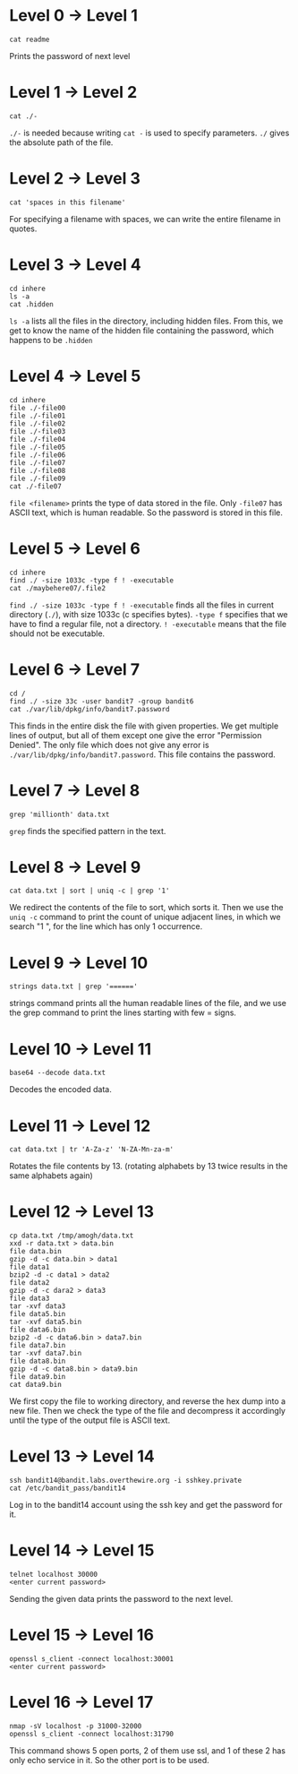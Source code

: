 # Level 0 -> Level 1

```
cat readme
```
Prints the password of next level

# Level 1 -> Level 2
```
cat ./-
``` 

```./-``` is needed because writing ```cat -``` is used to specify parameters. ```./``` gives the absolute path of the file.

# Level 2 -> Level 3
```
cat 'spaces in this filename'
```

For specifying a filename with spaces, we can write the entire filename in quotes.

# Level 3 -> Level 4

```
cd inhere
ls -a
cat .hidden
```

```ls -a``` lists all the files in the directory, including hidden files. From this, we get to know the name of the hidden file containing the password, which happens to be ```.hidden```

# Level 4 -> Level 5

```
cd inhere
file ./-file00
file ./-file01
file ./-file02
file ./-file03
file ./-file04
file ./-file05
file ./-file06
file ./-file07
file ./-file08
file ./-file09
cat ./-file07
```

```file <filename>``` prints the type of data stored in the file. Only ```-file07``` has ASCII text, which is human readable. So the password is stored in this file.

# Level 5 -> Level 6

```
cd inhere
find ./ -size 1033c -type f ! -executable
cat ./maybehere07/.file2
```

```find ./ -size 1033c -type f ! -executable``` finds all the files in current directory (```./```), with size 1033c (c specifies bytes). ```-type f``` specifies that we have to find a regular file, not a directory. ```! -executable``` means that the file should not be executable. 

# Level 6 -> Level 7
```
cd /
find ./ -size 33c -user bandit7 -group bandit6
cat ./var/lib/dpkg/info/bandit7.password
```

This finds in the entire disk the file with given properties. We get multiple lines of output, but all of them except one give the error "Permission Denied". The only file which does not give any error is ```./var/lib/dpkg/info/bandit7.password```. This file contains the password.

# Level 7 -> Level 8
```
grep 'millionth' data.txt
```

```grep``` finds the specified pattern in the text.

# Level 8 -> Level 9
```
cat data.txt | sort | uniq -c | grep '1'
```

We redirect the contents of the file to sort, which sorts it. Then we use the ```uniq -c``` command to print the count of unique adjacent lines, in which we search "1 ", for the line which has only 1 occurrence.

# Level 9 -> Level 10
```
strings data.txt | grep '======'
```
strings command prints all the human readable lines of the file, and we use the grep command to print the lines starting with few = signs.

# Level 10 -> Level 11
```
base64 --decode data.txt
```

Decodes the encoded data.

# Level 11 -> Level 12
```
cat data.txt | tr 'A-Za-z' 'N-ZA-Mn-za-m'
```
Rotates the file contents by 13. (rotating alphabets by 13 twice results in the same alphabets again)

# Level 12 -> Level 13
```
cp data.txt /tmp/amogh/data.txt
xxd -r data.txt > data.bin
file data.bin
gzip -d -c data.bin > data1
file data1
bzip2 -d -c data1 > data2
file data2
gzip -d -c dara2 > data3
file data3
tar -xvf data3
file data5.bin
tar -xvf data5.bin
file data6.bin
bzip2 -d -c data6.bin > data7.bin
file data7.bin
tar -xvf data7.bin
file data8.bin
gzip -d -c data8.bin > data9.bin
file data9.bin
cat data9.bin
```
We first copy the file to working directory, and reverse the hex dump into a new file. Then we check the type of the file and decompress it accordingly until the type of the output file is ASCII text.

# Level 13 -> Level 14
```
ssh bandit14@bandit.labs.overthewire.org -i sshkey.private
cat /etc/bandit_pass/bandit14
```

Log in to the bandit14 account using the ssh key and get the password for it.

# Level 14 -> Level 15
```
telnet localhost 30000
<enter current password>
```
 Sending the given data prints the password to the next level.
 
 # Level 15 -> Level 16
 ```
 openssl s_client -connect localhost:30001
 <enter current password>
 ```
 
 # Level 16 -> Level 17
 ```
 nmap -sV localhost -p 31000-32000
 openssl s_client -connect localhost:31790
 ```
 
 This command shows 5 open ports, 2 of them use ssl, and 1 of these 2 has only echo service in it. So the other port is to be used.
